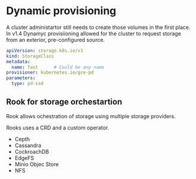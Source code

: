 # Dynamic provisioning

A cluster administartor still needs to create those volumes in the first place. In v1.4 Dynamyc provisiioning allowed for the cluster to request storage from an exterior, pre-configured source.

```yaml
apiVersion: storage.k8s.io/v1
kind: StorageClass
metadata:
  name: fast      # Could be any name
provisioner: kubernetes.io/gce-pd
parameters:
  type: pd-ssd
```


## Rook for storage  orchestartion

Rook allows ochestration of storage using multiple storage providers.

Rooks uses a CRD and a custom operator.

- Cepth
- Cassandra
- CockroachDB
- EdgeFS
- Minio Objec Store
- NFS
